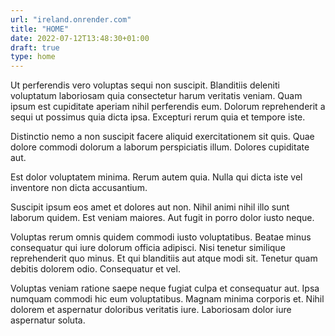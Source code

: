 ```yaml
---
url: "ireland.onrender.com"
title: "HOME"
date: 2022-07-12T13:48:30+01:00
draft: true
type: home
---
```


Ut perferendis vero voluptas sequi non suscipit. Blanditiis deleniti voluptatum laboriosam quia consectetur harum veritatis veniam. Quam ipsum est cupiditate aperiam nihil perferendis eum. Dolorum reprehenderit a sequi ut possimus quia dicta ipsa. Excepturi rerum quia et tempore iste.
 
Distinctio nemo a non suscipit facere aliquid exercitationem sit quis. Quae dolore commodi dolorum a laborum perspiciatis illum. Dolores cupiditate aut.
 
Est dolor voluptatem minima. Rerum autem quia. Nulla qui dicta iste vel inventore non dicta accusantium.

Suscipit ipsum eos amet et dolores aut non. Nihil animi nihil illo sunt laborum quidem. Est veniam maiores. Aut fugit in porro dolor iusto neque.
 
Voluptas rerum omnis quidem commodi iusto voluptatibus. Beatae minus consequatur qui iure dolorum officia adipisci. Nisi tenetur similique reprehenderit quo minus. Et qui blanditiis aut atque modi sit. Tenetur quam debitis dolorem odio. Consequatur et vel.
 
Voluptas veniam ratione saepe neque fugiat culpa et consequatur aut. Ipsa numquam commodi hic eum voluptatibus. Magnam minima corporis et. Nihil dolorem et aspernatur doloribus veritatis iure. Laboriosam dolor iure aspernatur soluta.